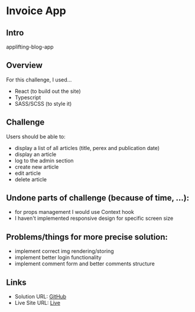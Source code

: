 # Invoice App

## Intro

applifting-blog-app

## Overview

For this challenge, I used...

 - React (to build out the site)
 - Typescript
 - SASS/SCSS (to style it) 

## Challenge
Users should be able to:

 - display a list of all articles (title, perex and publication date)
 - display an article
 - log to the admin section
 - create new article
 - edit article
 - delete article
 
## Undone parts of challenge (because of time, ...):
 - for props management I would use Context hook
 - I haven't implemented responsive design for specific screen size 
 
## Problems/things for more precise solution:
 - implement correct img rendering/storing
 - implement better login functionality
 - implement comment form and better comments structure

## Links
 - Solution URL: <a href=https://github.com/martinjurkov/blog-app>GitHub</a>
 - Live Site URL: <a href=https://blog-app-delta-two.vercel.app//>Live</a>
